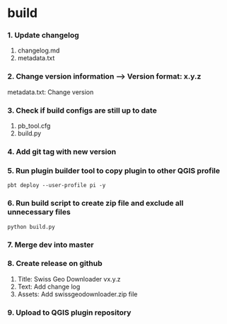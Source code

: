 # build

### 1. Update changelog
1. changelog.md
2. metadata.txt

### 2. Change version information --> Version format: x.y.z
metadata.txt: Change version


### 3. Check if build configs are still up to date
1. pb_tool.cfg
2. build.py


### 4. Add git tag with new version


### 5. Run plugin builder tool to copy plugin to other QGIS profile
```pbt deploy --user-profile pi -y```


### 6. Run build script to create zip file and exclude all unnecessary files
```python build.py```


### 7. Merge dev into master


### 8. Create release on github
1. Title: Swiss Geo Downloader vx.y.z
2. Text: Add change log
3. Assets: Add swissgeodownloader.zip file


### 9. Upload to QGIS plugin repository
